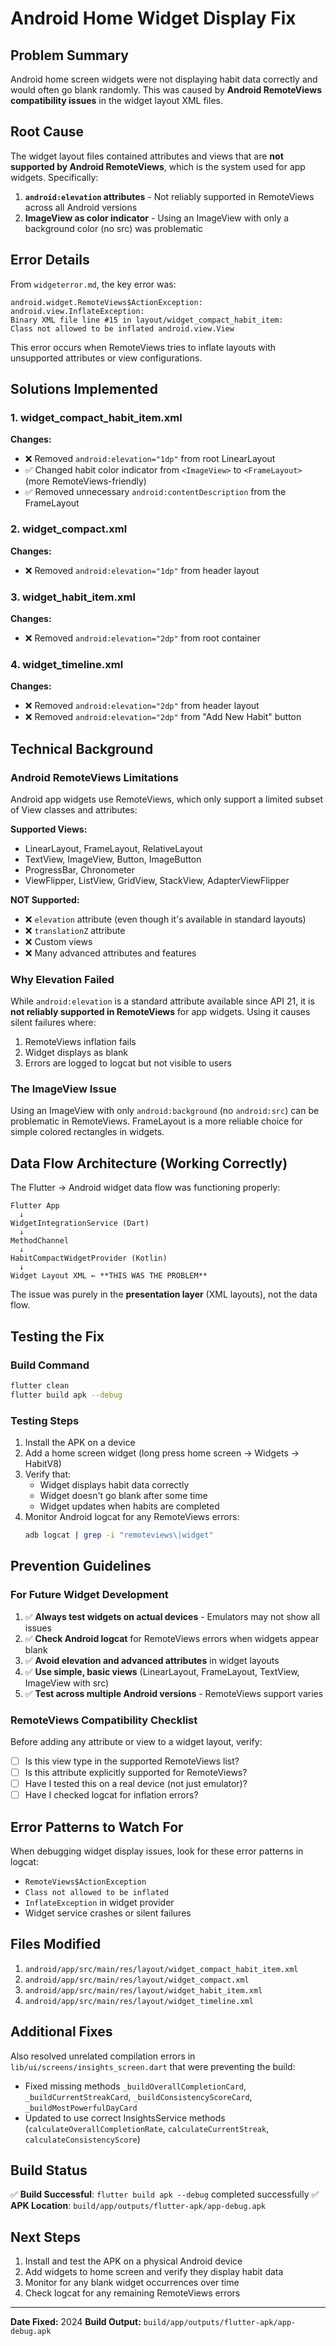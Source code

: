 # Android Home Widget Display Fix

## Problem Summary
Android home screen widgets were not displaying habit data correctly and would often go blank randomly. This was caused by **Android RemoteViews compatibility issues** in the widget layout XML files.

## Root Cause
The widget layout files contained attributes and views that are **not supported by Android RemoteViews**, which is the system used for app widgets. Specifically:

1. **`android:elevation` attributes** - Not reliably supported in RemoteViews across all Android versions
2. **ImageView as color indicator** - Using an ImageView with only a background color (no src) was problematic

## Error Details
From `widgeterror.md`, the key error was:
```
android.widget.RemoteViews$ActionException: android.view.InflateException: 
Binary XML file line #15 in layout/widget_compact_habit_item: 
Class not allowed to be inflated android.view.View
```

This error occurs when RemoteViews tries to inflate layouts with unsupported attributes or view configurations.

## Solutions Implemented

### 1. widget_compact_habit_item.xml
**Changes:**
- ❌ Removed `android:elevation="1dp"` from root LinearLayout
- ✅ Changed habit color indicator from `<ImageView>` to `<FrameLayout>` (more RemoteViews-friendly)
- ✅ Removed unnecessary `android:contentDescription` from the FrameLayout

### 2. widget_compact.xml
**Changes:**
- ❌ Removed `android:elevation="1dp"` from header layout

### 3. widget_habit_item.xml
**Changes:**
- ❌ Removed `android:elevation="2dp"` from root container

### 4. widget_timeline.xml
**Changes:**
- ❌ Removed `android:elevation="2dp"` from header layout
- ❌ Removed `android:elevation="2dp"` from "Add New Habit" button

## Technical Background

### Android RemoteViews Limitations
Android app widgets use RemoteViews, which only support a limited subset of View classes and attributes:

**Supported Views:**
- LinearLayout, FrameLayout, RelativeLayout
- TextView, ImageView, Button, ImageButton
- ProgressBar, Chronometer
- ViewFlipper, ListView, GridView, StackView, AdapterViewFlipper

**NOT Supported:**
- ❌ `elevation` attribute (even though it's available in standard layouts)
- ❌ `translationZ` attribute
- ❌ Custom views
- ❌ Many advanced attributes and features

### Why Elevation Failed
While `android:elevation` is a standard attribute available since API 21, it is **not reliably supported in RemoteViews** for app widgets. Using it causes silent failures where:
1. RemoteViews inflation fails
2. Widget displays as blank
3. Errors are logged to logcat but not visible to users

### The ImageView Issue
Using an ImageView with only `android:background` (no `android:src`) can be problematic in RemoteViews. FrameLayout is a more reliable choice for simple colored rectangles in widgets.

## Data Flow Architecture (Working Correctly)
The Flutter → Android widget data flow was functioning properly:

```
Flutter App
  ↓
WidgetIntegrationService (Dart)
  ↓
MethodChannel
  ↓
HabitCompactWidgetProvider (Kotlin)
  ↓
Widget Layout XML ← **THIS WAS THE PROBLEM**
```

The issue was purely in the **presentation layer** (XML layouts), not the data flow.

## Testing the Fix

### Build Command
```bash
flutter clean
flutter build apk --debug
```

### Testing Steps
1. Install the APK on a device
2. Add a home screen widget (long press home screen → Widgets → HabitV8)
3. Verify that:
   - Widget displays habit data correctly
   - Widget doesn't go blank after some time
   - Widget updates when habits are completed
4. Monitor Android logcat for any RemoteViews errors:
   ```bash
   adb logcat | grep -i "remoteviews\|widget"
   ```

## Prevention Guidelines

### For Future Widget Development
1. ✅ **Always test widgets on actual devices** - Emulators may not show all issues
2. ✅ **Check Android logcat** for RemoteViews errors when widgets appear blank
3. ✅ **Avoid elevation and advanced attributes** in widget layouts
4. ✅ **Use simple, basic views** (LinearLayout, FrameLayout, TextView, ImageView with src)
5. ✅ **Test across multiple Android versions** - RemoteViews support varies

### RemoteViews Compatibility Checklist
Before adding any attribute or view to a widget layout, verify:
- [ ] Is this view type in the supported RemoteViews list?
- [ ] Is this attribute explicitly supported for RemoteViews?
- [ ] Have I tested this on a real device (not just emulator)?
- [ ] Have I checked logcat for inflation errors?

## Error Patterns to Watch For
When debugging widget display issues, look for these error patterns in logcat:
- `RemoteViews$ActionException`
- `Class not allowed to be inflated`
- `InflateException` in widget provider
- Widget service crashes or silent failures

## Files Modified
1. `android/app/src/main/res/layout/widget_compact_habit_item.xml`
2. `android/app/src/main/res/layout/widget_compact.xml`
3. `android/app/src/main/res/layout/widget_habit_item.xml`
4. `android/app/src/main/res/layout/widget_timeline.xml`

## Additional Fixes
Also resolved unrelated compilation errors in `lib/ui/screens/insights_screen.dart` that were preventing the build:
- Fixed missing methods `_buildOverallCompletionCard`, `_buildCurrentStreakCard`, `_buildConsistencyScoreCard`, `_buildMostPowerfulDayCard`
- Updated to use correct InsightsService methods (`calculateOverallCompletionRate`, `calculateCurrentStreak`, `calculateConsistencyScore`)

## Build Status
✅ **Build Successful**: `flutter build apk --debug` completed successfully
✅ **APK Location**: `build/app/outputs/flutter-apk/app-debug.apk`

## Next Steps
1. Install and test the APK on a physical Android device
2. Add widgets to home screen and verify they display habit data
3. Monitor for any blank widget occurrences over time
4. Check logcat for any remaining RemoteViews errors

---
**Date Fixed:** 2024
**Build Output:** `build/app/outputs/flutter-apk/app-debug.apk`
